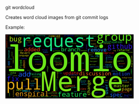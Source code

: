 git wordcloud

Creates word cloud images from git commit logs

Example:

![Loomio example](https://raw.githubusercontent.com/Br3nda/git-wordcloud/master/examples/loomio.png)
